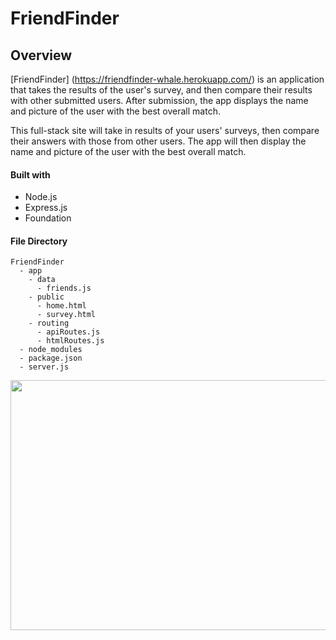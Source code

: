 # FriendFinder

## Overview
[FriendFinder] (https://friendfinder-whale.herokuapp.com/) is an application that takes the results of the user's survey, and then compare their results with other submitted users. After submission, the app displays the name and picture of the user with the best overall match.

This full-stack site will take in results of your users' surveys, then compare their answers with those from other users. The app will then display the name and picture of the user with the best overall match.

#### Built with
  - Node.js
  - Express.js
  - Foundation

#### File Directory
```
FriendFinder
  - app
    - data
      - friends.js
    - public
      - home.html
      - survey.html
    - routing
      - apiRoutes.js
      - htmlRoutes.js
  - node_modules
  - package.json
  - server.js
```

<p align="center"><img width="550" height="400" src="https://user-images.githubusercontent.com/16066443/39607297-fc141698-4eee-11e8-9156-e0b925501b28.JPG"></p>

